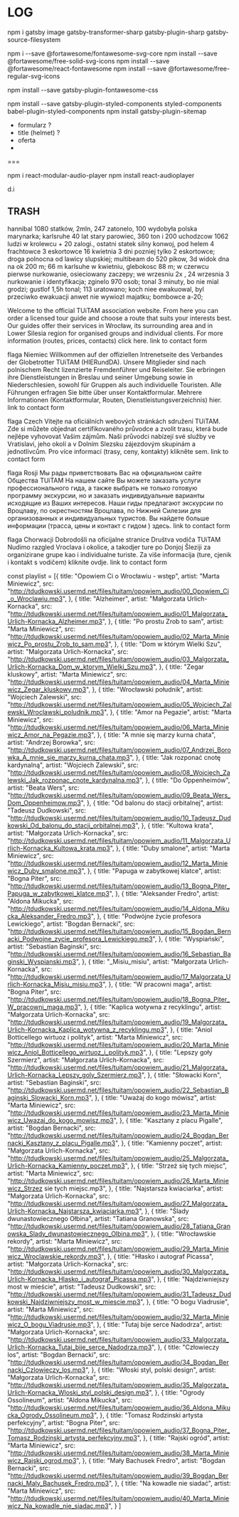 # LOG

npm i gatsby image gatsby-transformer-sharp gatsby-plugin-sharp gatsby-source-filesystem

npm i --save @fortawesome/fontawesome-svg-core
  npm install --save @fortawesome/free-solid-svg-icons
  npm install --save @fortawesome/react-fontawesome
  npm install --save @fortawesome/free-regular-svg-icons
  
  npm install --save gatsby-plugin-fontawesome-css

npm install --save gatsby-plugin-styled-components styled-components babel-plugin-styled-components
npm install gatsby-plugin-sitemap


- formularz ?
- title (helmet) ?
- oferta
- 
===

npm i react-modular-audio-player
npm install react-audioplayer

<link rel="icon" type="image/png" href="http://example.com/myicon.png">

d.i

## TRASH

 <section>
          <p>
            hannibal 1080 statków, 2mln, 247 zatonelo, 100 wydobyła polska
            marynarka; karlsruhe 40 lat stary parowiec, 360 ton i 200 uchodzcow
            1062 ludzi w krolewcu + 20 zalogi., ostatni statek silny konwoj, pod
            helem 4 frachtowce 3 eskortowce 16 kwietnia 3 dni pozniej tylko 2
            eskortowce; droga polnocna od lawicy slupskiej; multibeam do 520
            pikow, 3d widok dna na ok 200 m; 66 m karlsuhe w kwietniu, glebokosc
            88 m; w czerwcu pierwse nurkowanie, osieciowany zaczepy; we wrzesniu
            2x , 24 wrzesnia 3 nurkowanie i identyfikacja; zginelo 970 osob;
            tonal 3 minuty, bo nie mial grodzi; gustlof 1,5h tonal; 113
            uratowano; koch niee ewakuowal, byl przeciwko ewakuacji anwet nie
            wywiozl majatku; bombowce a-20;
          </p>
        </section>
<p>Welcome to the official TUiTAM association website. From here you can order a licensed tour guide and choose a route that suits your interests best. Our guides offer their services in Wrocław, its surrounding area and in Lower Silesia region for organised groups and individual clients. For more information (routes, prices, contacts) click here. link to contact form

flaga Niemiec
Willkommen auf der offiziellen Intrenetseite des Verbandes der Globetrotter TUiTAM (HIERundDA). Unsere Mitglieder sind nach polnischem Recht lizenzierte Fremdenführer und Reiseleiter. Sie erbringen ihre Dienstleistungen in Breslau und seiner Umgebung sowie in Niederschlesien, sowohl für Gruppen als auch individuelle Touristen. Alle Führungen erfragen Sie bitte über unser Kontaktformular. Mehrere Informationen (Kontaktformular, Routen, Dienstleistungsverzeichnis) hier. link to contact form

flaga Czech
Vítejte na oficiálních webových stránkách sdružení TUiTAM. Zde si můžete objednat certifikovaného průvodce a zvolit trasu, která bude nejlépe vyhovovat Vašim zájmům. Naši průvodci nabízejí své služby ve Vratislavi, jeho okolí a v Dolním Slezsku zájezdovým skupinám a jednotlivcům. Pro více informací (trasy, ceny, kontakty) klikněte sem. link to contact form

flaga Rosji
Мы рады приветствовать Вас на официальном сайте Общества TUiTAM На нашем сайте Вы можете заказать услуги профессионального гида, а также выбрать не только готовую программу экскурсии, но и заказать индивидуальные варианты исходящие из Ваших интересов. Наши гиды предлагают экскурсии по Вроцлаву, по окрестностям Вроцлава, по Нижней Силезии для организованных и индивидуальных туристов. Вы найдете больше информации (трасса, цены и контакт с гидом ) здесь. link to contact form

flaga Chorwacji
Dobrodošli na oficijalne stranice Društva vodiča TUiTAM Nudimo razgled Vroclava i okolice, a takodjer ture po Donjoj Šleziji za organizirane grupe kao i individualne turiste. Za više informacija (ture, cjenik i kontakt s vodičem) kliknite ovdje. link to contact form</p>


const playlist = [{
  title: "Opowiem Ci o Wrocławiu - wstęp",
  artist: "Marta Miniewicz",
  src: "http://tdudkowski.usermd.net/files/tuitam/opowiem_audio/00_Opowiem_Ci_o_Wroclawiu.mp3",
},
{
  title: "Alzheimer",
  artist: "Małgorzata Urlich-Kornacka",
  src: "http://tdudkowski.usermd.net/files/tuitam/opowiem_audio/01_Malgorzata_Urlich-Kornacka_Alzheimer.mp3",
},
{
  title: "Po prostu Zrob to sam",
  artist: "Marta Miniewicz",
  src: "http://tdudkowski.usermd.net/files/tuitam/opowiem_audio/02_Marta_Miniewicz_Po_prostu_Zrob_to_sam.mp3",
},
{
  title: "Dom w którym Wielki Szu",
  artist: "Malgorzata Urlich-Kornacka",
  src: "http://tdudkowski.usermd.net/files/tuitam/opowiem_audio/03_Malgorzata_Urlich-Kornacka_Dom_w_ktorym_Wielki_Szu.mp3",
},
{
  title: "Zegar kluskowy",
  artist: "Marta Miniewicz",
  src: "http://tdudkowski.usermd.net/files/tuitam/opowiem_audio/04_Marta_Miniewicz_Zegar_kluskowy.mp3",
},
{
  title: "Wrocławski południk",
  artist: "Wojciech Zalewski",
  src: "http://tdudkowski.usermd.net/files/tuitam/opowiem_audio/05_Wojciech_Zalewski_Wroclawski_poludnik.mp3",
},
{
  title: "Amor na Pegazie",
  artist: "Marta Miniewicz",
  src: "http://tdudkowski.usermd.net/files/tuitam/opowiem_audio/06_Marta_Miniewicz_Amor_na_Pegazie.mp3",
},
{
  title: "A mnie się marzy kurna chata",
  artist: "Andrzej Borowka",
  src: "http://tdudkowski.usermd.net/files/tuitam/opowiem_audio/07_Andrzej_Borowka_A_mnie_sie_marzy_kurna_chata.mp3",
},
{
  title: "Jak rozponać cnotę kardynalną",
  artist: "Wojciech Zalewski",
  src: "http://tdudkowski.usermd.net/files/tuitam/opowiem_audio/08_Wojciech_Zalewski_Jak_rozponac_cnote_kardynalna.mp3",
},
{
  title: "Do Oppenheimów",
  artist: "Beata Wers",
  src: "http://tdudkowski.usermd.net/files/tuitam/opowiem_audio/09_Beata_Wers_Dom_Oppenheimow.mp3",
},
{
  title: "Od balonu do stacji orbitalnej",
  artist: "Tadeusz Dudkowski",
  src: "http://tdudkowski.usermd.net/files/tuitam/opowiem_audio/10_Tadeusz_Dudkowski_Od_balonu_do_stacji_orbitalnej.mp3",
},
{
  title: "Kultowa krata",
  artist: "Małgorzata Urlich-Kornacka",
  src: "http://tdudkowski.usermd.net/files/tuitam/opowiem_audio/11_Malgorzata_Urlich-Kornacka_Kultowa_krata.mp3",
},
{
  title: "Duby smalone",
  artist: "Marta Miniewicz",
  src: "http://tdudkowski.usermd.net/files/tuitam/opowiem_audio/12_Marta_Miniewicz_Duby_smalone.mp3",
},
{
  title: "Papuga w zabytkowej klatce",
  artist: "Bogna Piter",
  src: "http://tdudkowski.usermd.net/files/tuitam/opowiem_audio/13_Bogna_Piter_Papuga_w_zabytkowej_klatce.mp3",
},
{
  title: "Aleksander Fredro",
  artist: "Aldona Mikucka",
  src: "http://tdudkowski.usermd.net/files/tuitam/opowiem_audio/14_Aldona_Mikucka_Aleksander_Fredro.mp3",
},
{
  title: "Podwójne życie profesora Lewickiego",
  artist: "Bogdan Bernacki",
  src: "http://tdudkowski.usermd.net/files/tuitam/opowiem_audio/15_Bogdan_Bernacki_Podwojne_zycie_profesora_Lewickiego.mp3",
},
{
  title: "Wyspiański",
  artist: "Sebastian Baginski",
  src: "http://tdudkowski.usermd.net/files/tuitam/opowiem_audio/16_Sebastian_Baginski_Wyspianski.mp3",
},
{
  title: "_Misiu_misiu",
  artist: "Małgorzata Urlich-Kornacka",
  src: "http://tdudkowski.usermd.net/files/tuitam/opowiem_audio/17_Malgorzata_Urlich-Kornacka_Misiu_misiu.mp3",
},
{
  title: "W pracowni maga",
  artist: "Bogna Piter",
  src: "http://tdudkowski.usermd.net/files/tuitam/opowiem_audio/18_Bogna_Piter_W_pracowni_maga.mp3",
},
{
  title: "Kaplica wotywna z recyklingu",
  artist: "Małgorzata Urlich-Kornacka",
  src: "http://tdudkowski.usermd.net/files/tuitam/opowiem_audio/19_Malgorzata_Urlich-Kornacka_Kaplica_wotywna_z_recyklingu.mp3",
},
{
  title: "Aniol Botticellego wirtuoz i polityk",
  artist: "Marta Miniewicz",
  src: "http://tdudkowski.usermd.net/files/tuitam/opowiem_audio/20_Marta_Miniewicz_Aniol_Botticellego_wirtuoz_i_polityk.mp3",
},
{
  title: "Lepszy goły Szermierz",
  artist: "Małgorzata Urlich-Kornacka",
  src: "http://tdudkowski.usermd.net/files/tuitam/opowiem_audio/21_Malgorzata_Urlich-Kornacka_Lepszy_goly_Szermierz.mp3",
},
{
  title: "Słowacki Korn",
  artist: "Sebastian Baginski",
  src: "http://tdudkowski.usermd.net/files/tuitam/opowiem_audio/22_Sebastian_Baginski_Slowacki_Korn.mp3",
},
{
  title: "Uważaj do kogo mówisz",
  artist: "Marta Miniewicz",
  src: "http://tdudkowski.usermd.net/files/tuitam/opowiem_audio/23_Marta_Miniewicz_Uwazaj_do_kogo_mowisz.mp3",
},
{
  title: "Kasztany z placu Pigalle",
  artist: "Bogdan Bernacki",
  src: "http://tdudkowski.usermd.net/files/tuitam/opowiem_audio/24_Bogdan_Bernacki_Kasztany_z_placu_Pigalle.mp3",
},
{
  title: "Kamienny poczet",
  artist: "Małgorzata Urlich-Kornacka",
  src: "http://tdudkowski.usermd.net/files/tuitam/opowiem_audio/25_Malgorzata_Urlich-Kornacka_Kamienny_poczet.mp3",
},
{
  title: "Strzeż się tych miejsc",
  artist: "Marta Miniewicz",
  src: "http://tdudkowski.usermd.net/files/tuitam/opowiem_audio/26_Marta_Miniewicz_Strzez sie tych miejsc.mp3",
},
{
  title: "Najstarsza kwiaciarka",
  artist: "Małgorzata Urlich-Kornacka",
  src: "http://tdudkowski.usermd.net/files/tuitam/opowiem_audio/27_Malgorzata_Urlich-Kornacka_Najstarsza_kwiaciarka.mp3",
},
{
  title: "Ślady dwunastowiecznego Ołbina",
  artist: "Tatiana Granowska",
  src: "http://tdudkowski.usermd.net/files/tuitam/opowiem_audio/28_Tatiana_Granowska_Slady_dwunastowiecznego_Olbina.mp3",
},
{
  title: "Wrocławskie rekordy",
  artist: "Marta Miniewicz",
  src: "http://tdudkowski.usermd.net/files/tuitam/opowiem_audio/29_Marta_Miniewicz_Wroclawskie_rekordy.mp3",
},
{
  title: "Hłasko i autograf Picassa",
  artist: "Małgorzata Urlich-Kornacka",
  src: "http://tdudkowski.usermd.net/files/tuitam/opowiem_audio/30_Malgorzata_Urlich-Kornacka_Hlasko_i_autograf_Picassa.mp3",
},
{
  title: "Najdziwniejszy most w mieście",
  artist: "Tadeusz Dudkowski",
  src: "http://tdudkowski.usermd.net/files/tuitam/opowiem_audio/31_Tadeusz_Dudkowski_Najdziwniejszy_most_w_miescie.mp3",
},
{
  title: "O bogu Viadrusie",
  artist: "Marta Miniewicz",
  src: "http://tdudkowski.usermd.net/files/tuitam/opowiem_audio/32_Marta_Miniewicz_O_bogu_Viadrusie.mp3",
},
{
  title: "Tutaj bije serce Nadodrza",
  artist: "Małgorzata Urlich-Kornacka",
  src: "http://tdudkowski.usermd.net/files/tuitam/opowiem_audio/33_Malgorzata_Urlich-Kornacka_Tutaj_bije_serce_Nadodrza.mp3",
},
{
  title: "Człowieczy los",
  artist: "Bogdan Bernacki",
  src: "http://tdudkowski.usermd.net/files/tuitam/opowiem_audio/34_Bogdan_Bernacki_Czlowieczy_los.mp3",
},
{
  title: "Włoski styl, polski design",
  artist: "Małgorzata Urlich-Kornacka",
  src: "http://tdudkowski.usermd.net/files/tuitam/opowiem_audio/35_Malgorzata_Urlich-Kornacka_Wloski_styl_polski_design.mp3",
},
{
  title: "Ogrody Ossolineum",
  artist: "Aldona Mikucka",
  src: "http://tdudkowski.usermd.net/files/tuitam/opowiem_audio/36_Aldona_Mikucka_Ogrody_Ossolineum.mp3",
},
{
  title: "Tomasz Rodzinski artysta perfekcyjny",
  artist: "Bogna Piter",
  src: "http://tdudkowski.usermd.net/files/tuitam/opowiem_audio/37_Bogna_Piter_Tomasz_Rodzinski_artysta_perfekcyjny.mp3",
},
{
  title: "Rajski ogród",
  artist: "Marta Miniewicz",
  src: "http://tdudkowski.usermd.net/files/tuitam/opowiem_audio/38_Marta_Miniewicz_Rajski_ogrod.mp3",
},
{
  title: "Mały Bachusek Fredro",
  artist: "Bogdan Bernacki",
  src: "http://tdudkowski.usermd.net/files/tuitam/opowiem_audio/39_Bogdan_Bernacki_Maly_Bachusek_Fredro.mp3",
},
{
  title: "Na kowadle nie siadać",
  artist: "Marta Miniewicz",
  src: "http://tdudkowski.usermd.net/files/tuitam/opowiem_audio/40_Marta_Miniewicz_Na_kowadle_nie_siadac.mp3",
}
]